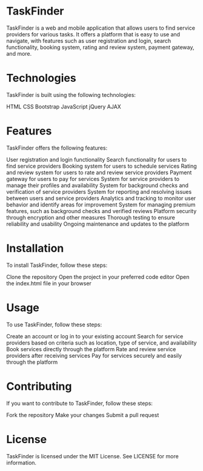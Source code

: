 # TaskFinder
TaskFinder is a web and mobile application that allows users to find service providers for various tasks. It offers a platform that is easy to use and navigate, with features such as user registration and login, search functionality, booking system, rating and review system, payment gateway, and more.

# Technologies
TaskFinder is built using the following technologies:  

HTML
CSS
Bootstrap
JavaScript
jQuery
AJAX

# Features
TaskFinder offers the following features:  

User registration and login functionality
Search functionality for users to find service providers
Booking system for users to schedule services
Rating and review system for users to rate and review service providers
Payment gateway for users to pay for services
System for service providers to manage their profiles and availability
System for background checks and verification of service providers
System for reporting and resolving issues between users and service providers
Analytics and tracking to monitor user behavior and identify areas for improvement
System for managing premium features, such as background checks and verified reviews
Platform security through encryption and other measures
Thorough testing to ensure reliability and usability
Ongoing maintenance and updates to the platform

# Installation
To install TaskFinder, follow these steps:  

Clone the repository
Open the project in your preferred code editor
Open the index.html file in your browser

# Usage
To use TaskFinder, follow these steps:  

Create an account or log in to your existing account
Search for service providers based on criteria such as location, type of service, and availability
Book services directly through the platform
Rate and review service providers after receiving services
Pay for services securely and easily through the platform

# Contributing
If you want to contribute to TaskFinder, follow these steps:  

Fork the repository
Make your changes
Submit a pull request

# License
TaskFinder is licensed under the MIT License. See LICENSE for more information.